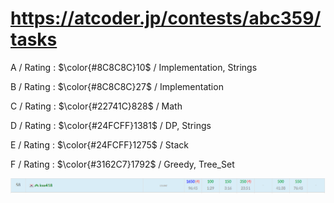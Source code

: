 # https://atcoder.jp/contests/abc359/tasks

A / Rating : $\color{#8C8C8C}10$ / Implementation, Strings

B / Rating : $\color{#8C8C8C}27$ / Implementation

C / Rating : $\color{#22741C}828$ / Math

D / Rating : $\color{#24FCFF}1381$ / DP, Strings

E / Rating : $\color{#24FCFF}1275$ / Stack

F / Rating : $\color{#3162C7}1792$ / Greedy, Tree_Set

![My Image](https://github.com/kss418/Atcoder/blob/main/ABC/Images/Standings/359.png)
